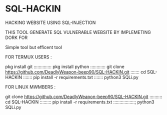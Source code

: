 # SQL-HACKIN
HACKING WEBSITE USING SQL-INJECTION 

THIS TOOL GENERATE  SQL VULNERABLE WEBSITE  BY IMPLEMETING DORK FOR 


Simple tool but efficent tool 

FOR TERMUX USERS :


pkg install git ::::::::::::::
pkg install python ::::::::::::
git clone https://github.com/DeadlyWeapon-beep90/SQL-HACKIN.git :::::::
cd SQL-HACKIN :::::::
pip install -r requirements.txt :::::::
python3 SQLi.py


FOR LINUX MWMBERS :

git clone https://github.com/DeadlyWeapon-beep90/SQL-HACKIN.git ::::::::::
cd SQL-HACKIN :::::::::
pip install -r requirements.txt :::::::::::::::::;
python3 SQLi.py
